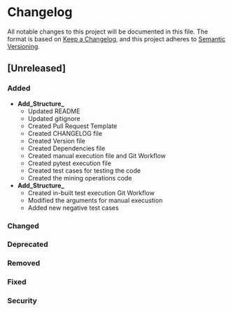 # Changelog
All notable changes to this project will be documented in this file.
The format is based on [Keep a Changelog](http://keepachangelog.com/en/1.0.0/),
and this project adheres to [Semantic Versioning](https://semver.org/spec/v2.0.0.html).
## [Unreleased]
### Added
- **Add_Structure_**
    - Updated README
    - Updated gitignore
    - Created Pull Request Template
    - Created CHANGELOG file
    - Created Version file
    - Created Dependencies file
    - Created manual execution file and Git Workflow
    - Created pytest execution file
    - Created test cases for testing the code
    - Created the mining operations code
- **Add_Structure_**
    - Created in-built test execution Git Workflow
    - Modified the arguments for manual execustion
    - Added new negative test cases
### Changed
### Deprecated
### Removed
### Fixed
### Security